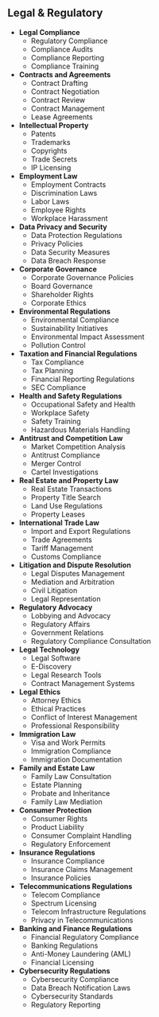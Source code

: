 
## **Legal & Regulatory**
  - **Legal Compliance**
    - Regulatory Compliance
    - Compliance Audits
    - Compliance Reporting
    - Compliance Training
  - **Contracts and Agreements**
    - Contract Drafting
    - Contract Negotiation
    - Contract Review
    - Contract Management
    - Lease Agreements
  - **Intellectual Property**
    - Patents
    - Trademarks
    - Copyrights
    - Trade Secrets
    - IP Licensing
  - **Employment Law**
    - Employment Contracts
    - Discrimination Laws
    - Labor Laws
    - Employee Rights
    - Workplace Harassment
  - **Data Privacy and Security**
    - Data Protection Regulations
    - Privacy Policies
    - Data Security Measures
    - Data Breach Response
  - **Corporate Governance**
    - Corporate Governance Policies
    - Board Governance
    - Shareholder Rights
    - Corporate Ethics
  - **Environmental Regulations**
    - Environmental Compliance
    - Sustainability Initiatives
    - Environmental Impact Assessment
    - Pollution Control
  - **Taxation and Financial Regulations**
    - Tax Compliance
    - Tax Planning
    - Financial Reporting Regulations
    - SEC Compliance
  - **Health and Safety Regulations**
    - Occupational Safety and Health
    - Workplace Safety
    - Safety Training
    - Hazardous Materials Handling
  - **Antitrust and Competition Law**
    - Market Competition Analysis
    - Antitrust Compliance
    - Merger Control
    - Cartel Investigations
  - **Real Estate and Property Law**
    - Real Estate Transactions
    - Property Title Search
    - Land Use Regulations
    - Property Leases
  - **International Trade Law**
    - Import and Export Regulations
    - Trade Agreements
    - Tariff Management
    - Customs Compliance
  - **Litigation and Dispute Resolution**
    - Legal Disputes Management
    - Mediation and Arbitration
    - Civil Litigation
    - Legal Representation
  - **Regulatory Advocacy**
    - Lobbying and Advocacy
    - Regulatory Affairs
    - Government Relations
    - Regulatory Compliance Consultation
  - **Legal Technology**
    - Legal Software
    - E-Discovery
    - Legal Research Tools
    - Contract Management Systems
  - **Legal Ethics**
    - Attorney Ethics
    - Ethical Practices
    - Conflict of Interest Management
    - Professional Responsibility
  - **Immigration Law**
    - Visa and Work Permits
    - Immigration Compliance
    - Immigration Documentation
  - **Family and Estate Law**
    - Family Law Consultation
    - Estate Planning
    - Probate and Inheritance
    - Family Law Mediation
  - **Consumer Protection**
    - Consumer Rights
    - Product Liability
    - Consumer Complaint Handling
    - Regulatory Enforcement
  - **Insurance Regulations**
    - Insurance Compliance
    - Insurance Claims Management
    - Insurance Policies
  - **Telecommunications Regulations**
    - Telecom Compliance
    - Spectrum Licensing
    - Telecom Infrastructure Regulations
    - Privacy in Telecommunications
  - **Banking and Finance Regulations**
    - Financial Regulatory Compliance
    - Banking Regulations
    - Anti-Money Laundering (AML)
    - Financial Licensing
  - **Cybersecurity Regulations**
    - Cybersecurity Compliance
    - Data Breach Notification Laws
    - Cybersecurity Standards
    - Regulatory Reporting
